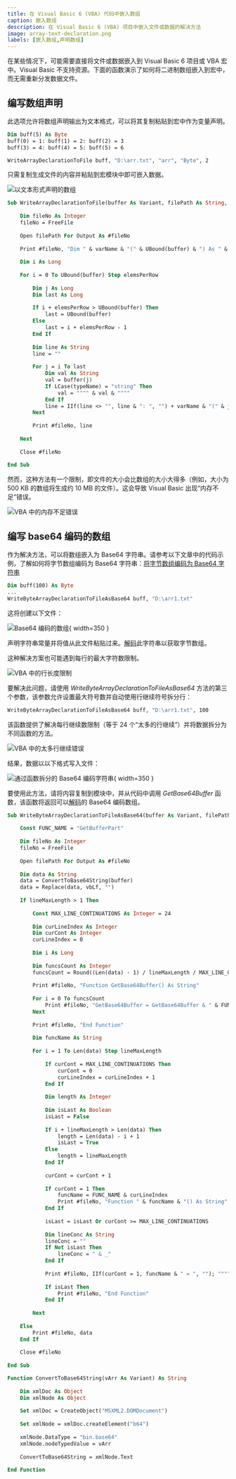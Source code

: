 ```yaml
---
title: 在 Visual Basic 6 (VBA) 代码中嵌入数组
caption: 嵌入数组
description: 在 Visual Basic 6 (VBA) 项目中嵌入文件或数据的解决方法
image: array-text-declaration.png
labels: [嵌入数组,声明数组]
---
```


在某些情况下，可能需要直接将文件或数据嵌入到 Visual Basic 6 项目或 VBA 宏中。Visual Basic 不支持资源。下面的函数演示了如何将二进制数组嵌入到宏中，而无需重新分发数据文件。

## 编写数组声明

此选项允许将数组声明输出为文本格式，可以将其复制粘贴到宏中作为变量声明。

```vb
Dim buff(5) As Byte
buff(0) = 1: buff(1) = 2: buff(2) = 3
buff(3) = 4: buff(4) = 5: buff(5) = 6

WriteArrayDeclarationToFile buff, "D:\arr.txt", "arr", "Byte", 2
```

只需复制生成文件的内容并粘贴到宏模块中即可嵌入数据。

![以文本形式声明的数组](array-text-declaration.png)

```vb
Sub WriteArrayDeclarationToFile(buffer As Variant, filePath As String, varName As String, typeName As String, Optional elemsPerRow As Integer = 10)
    
    Dim fileNo As Integer
    fileNo = FreeFile
    
    Open filePath For Output As #fileNo
    
    Print #fileNo, "Dim " & varName & "(" & UBound(buffer) & ") As " & typeName
    
    Dim i As Long
    
    For i = 0 To UBound(buffer) Step elemsPerRow
        
        Dim j As Long
        Dim last As Long
        
        If i + elemsPerRow > UBound(buffer) Then
            last = UBound(buffer)
        Else
            last = i + elemsPerRow - 1
        End If
        
        Dim line As String
        line = ""
        
        For j = i To last
            Dim val As String
            val = buffer(j)
            If LCase(typeName) = "string" Then
                val = """" & val & """"
            End If
            line = IIf(line <> "", line & ": ", "") + varName & "(" & j & ")=" & val
        Next
        
        Print #fileNo, line
        
    Next
    
    Close #fileNo
    
End Sub
```

然而，这种方法有一个限制，即文件的大小会比数组的大小大得多（例如，大小为 500 KB 的数组将生成约 10 MB 的文件）。这会导致 Visual Basic 出现“内存不足”错误。

![VBA 中的内存不足错误](vba-out-of-memory-error.png)

## 编写 base64 编码的数组

作为解决方法，可以将数组嵌入为 Base64 字符串。请参考以下文章中的代码示例，了解如何将字节数组编码为 Base64 字符串：[将字节数组编码为 Base64 字符串](/docs/codestack/visual-basic/algorithms/data/encoding/base64#encode)

```vb
Dim buff(100) As Byte
...
WriteByteArrayDeclarationToFileAsBase64 buff, "D:\arr1.txt"
```

这将创建以下文件：

![Base64 编码的数组](array-base64-encoded.png){ width=350 }

声明字符串常量并将值从此文件粘贴过来。[解码](/docs/codestack/visual-basic/algorithms/data/encoding/base64#decode)此字符串以获取字节数组。

这种解决方案也可能遇到每行的最大字符数限制。

![VBA 中的行长度限制](vba-line-length-limitation.png)

要解决此问题，请使用 *WriteByteArrayDeclarationToFileAsBase64* 方法的第三个参数，该参数允许设置最大符号数并自动使用行继续符号拆分行：

```vb
WriteByteArrayDeclarationToFileAsBase64 buff, "D:\arr1.txt", 100
```

该函数提供了解决每行继续数限制（等于 24 个“太多的行继续”）并将数据拆分为不同函数的方法。

![VBA 中的太多行继续错误](too-many-line-continuations.png)

结果，数据以以下格式写入文件：

![通过函数拆分的 Base64 编码字符串](vba-array-split-by-functions.png){ width=350 }

要使用此方法，请将内容复制到模块中，并从代码中调用 *GetBase64Buffer* 函数，该函数将返回可以[解码](/docs/codestack/visual-basic/algorithms/data/encoding/base64#decode)的 Base64 编码数组。

```vb
Sub WriteByteArrayDeclarationToFileAsBase64(buffer As Variant, filePath As String, Optional lineMaxLength As Integer = -1)
    
    Const FUNC_NAME = "GetBufferPart"
    
    Dim fileNo As Integer
    fileNo = FreeFile
    
    Open filePath For Output As #fileNo
        
    Dim data As String
    data = ConvertToBase64String(buffer)
    data = Replace(data, vbLf, "")
    
    If lineMaxLength > 1 Then
            
        Const MAX_LINE_CONTINUATIONS As Integer = 24
        
        Dim curLineIndex As Integer
        Dim curCont As Integer
        curLineIndex = 0
        
        Dim i As Long
        
        Dim funcsCount As Integer
        funcsCount = Round((Len(data) - 1) / lineMaxLength / MAX_LINE_CONTINUATIONS) - 1
        
        Print #fileNo, "Function GetBase64Buffer() As String"
                
        For i = 0 To funcsCount
            Print #fileNo, "GetBase64Buffer = GetBase64Buffer & " & FUNC_NAME & i & "()"
        Next
        
        Print #fileNo, "End Function"
        
        Dim funcName As String
        
        For i = 1 To Len(data) Step lineMaxLength
            
            If curCont = MAX_LINE_CONTINUATIONS Then
                curCont = 0
                curLineIndex = curLineIndex + 1
            End If
            
            Dim length As Integer
        
            Dim isLast As Boolean
            isLast = False
            
            If i + lineMaxLength > Len(data) Then
                length = Len(data) - i + 1
                isLast = True
            Else
                length = lineMaxLength
            End If
            
            curCont = curCont + 1
            
            If curCont = 1 Then
                funcName = FUNC_NAME & curLineIndex
                Print #fileNo, "Function " & funcName & "() As String"
            End If
            
            isLast = isLast Or curCont >= MAX_LINE_CONTINUATIONS
            
            Dim lineConc As String
            lineConc = ""
            If Not isLast Then
                lineConc = " & _"
            End If
            
            Print #fileNo, IIf(curCont = 1, funcName & " = ", ""); """" & Mid(data, i, length) & """" & lineConc
            
            If isLast Then
                Print #fileNo, "End Function"
            End If
            
        Next
        
    Else
        Print #fileNo, data
    End If
    
    Close #fileNo
    
End Sub

Function ConvertToBase64String(vArr As Variant) As String
    
    Dim xmlDoc As Object
    Dim xmlNode As Object
    
    Set xmlDoc = CreateObject("MSXML2.DOMDocument")
    
    Set xmlNode = xmlDoc.createElement("b64")
    
    xmlNode.DataType = "bin.base64"
    xmlNode.nodeTypedValue = vArr
    
    ConvertToBase64String = xmlNode.Text
    
End Function
```
